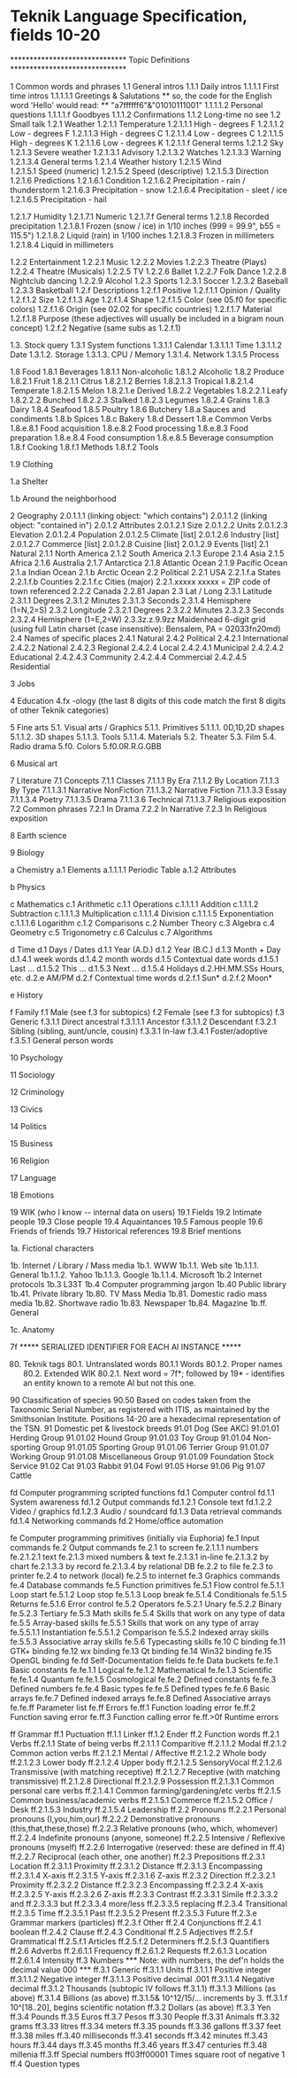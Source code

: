 # Teknik Language Specification, fields 10-20

****************************** Topic Definitions ******************************

1 Common words and phrases
1.1 General intros
1.1.1 Daily intros
1.1.1.1 First time intros
1.1.1.1.1 Greetings & Salutations
** so, the code for the English word 'Hello' would read:
** "a7ffffff6"&"01010111001"
1.1.1.1.2 Personal questions
1.1.1.1.f Goodbyes
1.1.1.2 Confirmations
1.1.2 Long-time no see
1.2 Small talk
1.2.1 Weather
1.2.1.1 Temperature
1.2.1.1.1 High - degrees F
1.2.1.1.2 Low - degrees F
1.2.1.1.3 High - degrees C
1.2.1.1.4 Low - degrees C
1.2.1.1.5 High - degrees K
1.2.1.1.6 Low - degrees K
1.2.1.1.f General terms
1.2.1.2 Sky
1.2.1.3 Severe weather
1.2.1.3.1 Advisory
1.2.1.3.2 Watches
1.2.1.3.3 Warning
1.2.1.3.4 General terms
1.2.1.4 Weather history
1.2.1.5 Wind  
1.2.1.5.1 Speed (numeric)
1.2.1.5.2 Speed (descriptive)
1.2.1.5.3 Direction
1.2.1.6 Predictions
1.2.1.6.1 Condition
1.2.1.6.2 Precipitation - rain / thunderstorm
1.2.1.6.3 Precipitation - snow
1.2.1.6.4 Precipitation - sleet / ice
1.2.1.6.5 Precipitation - hail

1.2.1.7 Humidity
1.2.1.7.1 Numeric
1.2.1.7.f General terms
1.2.1.8 Recorded precipitation
1.2.1.8.1 Frozen (snow / ice) in 1/10 inches (999 = 99.9", b55 = 115.5")
1.2.1.8.2 Liquid (rain) in 1/100 inches
1.2.1.8.3 Frozen in millimeters
1.2.1.8.4 Liquid in millimeters

1.2.2 Entertainment
1.2.2.1 Music
1.2.2.2 Movies
1.2.2.3 Theatre (Plays)
1.2.2.4 Theatre (Musicals)
1.2.2.5 TV
1.2.2.6 Ballet
1.2.2.7 Folk Dance
1.2.2.8 Nightclub dancing
1.2.2.9 Alcohol
1.2.3 Sports
1.2.3.1 Soccer
1.2.3.2 Baseball
1.2.3.3 Basketball
1.2.f Descriptions
1.2.f.1 Positive
1.2.f.1.1 Opinion / Quality
1.2.f.1.2 Size
1.2.f.1.3 Age
1.2.f.1.4 Shape
1.2.f.1.5 Color (see 05.f0 for specific colors)
1.2.f.1.6 Origin (see 02.02 for specific countries)
1.2.f.1.7 Material
1.2.f.1.8 Purpose (these adjectives will usually be included in a bigram noun concept)
1.2.f.2 Negative (same subs as 1.2.f.1)

1.3. Stock query
1.3.1 System functions
1.3.1.1 Calendar
1.3.1.1.1 Time
1.3.1.1.2 Date
1.3.1.2. Storage
1.3.1.3. CPU / Memory
1.3.1.4. Network
1.3.1.5 Process

1.8 Food
1.8.1 Beverages
1.8.1.1 Non-alcoholic
1.8.1.2 Alcoholic
1.8.2 Produce
1.8.2.1 Fruit
1.8.2.1.1 Citrus
1.8.2.1.2 Berries
1.8.2.1.3 Tropical
1.8.2.1.4 Temperate
1.8.2.1.5 Melon
1.8.2.1.e Derived
1.8.2.2 Vegetables
1.8.2.2.1 Leafy
1.8.2.2.2 Bunched
1.8.2.2.3 Stalked
1.8.2.3 Legumes
1.8.2.4 Grains
1.8.3 Dairy
1.8.4 Seafood
1.8.5 Poultry
1.8.6 Butchery
1.8.a Sauces and condiments
1.8.b Spices
1.8.c Bakery
1.8.d Dessert
1.8.e Common Verbs
1.8.e.8.1 Food acquisition
1.8.e.8.2 Food processing
1.8.e.8.3 Food preparation
1.8.e.8.4 Food consumption
1.8.e.8.5 Beverage consumption
1.8.f Cooking
1.8.f.1 Methods
1.8.f.2 Tools

1.9 Clothing

1.a Shelter

1.b Around the neighborhood

2 Geography
2.0.1.1.1 (linking object: "which contains")
2.0.1.1.2 (linking object: "contained in")
2.0.1.2 Attributes
2.0.1.2.1 Size
2.0.1.2.2 Units
2.0.1.2.3 Elevation
2.0.1.2.4 Population
2.0.1.2.5 Climate [list]
2.0.1.2.6 Industry [list]
2.0.1.2.7 Commerce [list]
2.0.1.2.8 Cuisine [list]
2.0.1.2.9 Events [list]
2.1 Natural
2.1.1 North America
2.1.2 South America
2.1.3 Europe
2.1.4 Asia
2.1.5 Africa
2.1.6 Australia
2.1.7 Antarctica
2.1.8 Atlantic Ocean
2.1.9 Pacific Ocean
2.1.a Indian Ocean
2.1.b Arctic Ocean
2.2 Political
2.2.1 USA
2.2.1.f.a States
2.2.1.f.b Counties
2.2.1.f.c Cities (major)
2.2.1.xxxxx xxxxx = ZIP code of town referenced
2.2.2 Canada
2.2.81 Japan
2.3 Lat / Long
2.3.1 Latitude
2.3.1.1 Degrees
2.3.1.2 Minutes
2.3.1.3 Seconds
2.3.1.4 Hemisphere (1=N,2=S)
2.3.2 Longitude
2.3.2.1 Degrees
2.3.2.2 Minutes
2.3.2.3 Seconds
2.3.2.4 Hemisphere (1=E,2=W)
2.3.3z.z.9.9zz Maidenhead 6-digit grid (using full Latin charset (case insensitive): Bensalem, PA = 02033fn20md)
2.4 Names of specific places
2.4.1 Natural
2.4.2 Political
2.4.2.1 International
2.4.2.2 National
2.4.2.3 Regional
2.4.2.4 Local
2.4.2.4.1 Municipal
2.4.2.4.2 Educational
2.4.2.4.3 Community
2.4.2.4.4 Commercial
2.4.2.4.5 Residential

3 Jobs

4 Education
4.fx -ology (the last 8 digits of this code match the first 8 digits of other Teknik categories)

5 Fine arts
5.1. Visual arts / Graphics
5.1.1. Primitives
5.1.1.1. 0D,1D,2D shapes
5.1.1.2. 3D shapes
5.1.1.3. Tools
5.1.1.4. Materials
5.2. Theater
5.3. Film
5.4. Radio drama
5.f0. Colors
5.f0.0R.R.G.GBB

6 Musical art

7 Literature
7.1 Concepts
7.1.1 Classes
7.1.1.1 By Era
7.1.1.2 By Location
7.1.1.3 By Type
7.1.1.3.1 Narrative NonFiction
7.1.1.3.2 Narrative Fiction
7.1.1.3.3 Essay
7.1.1.3.4 Poetry
7.1.1.3.5 Drama
7.1.1.3.6 Technical
7.1.1.3.7 Religious exposition
7.2 Common phrases
7.2.1 In Drama
7.2.2 In Narrative
7.2.3 In Religious exposition

8 Earth science

9 Biology

a Chemistry
a.1 Elements
a.1.1.1.1 Periodic Table
a.1.2 Attributes

b Physics

c Mathematics
c.1 Arithmetic
c.1.1 Operations
c.1.1.1.1 Addition
c.1.1.1.2 Subtraction
c.1.1.1.3 Multiplication
c.1.1.1.4 Division
c.1.1.1.5 Exponentiation
c.1.1.1.6 Logarithm
c.1.2 Comparisons
c.2 Number Theory
c.3 Algebra
c.4 Geometry
c.5 Trigonometry
c.6 Calculus
c.7 Algorithms

d Time
d.1 Days / Dates
d.1.1 Year (A.D.)
d.1.2 Year (B.C.)
d.1.3 Month + Day
d.1.4.1 week words
d.1.4.2 month words
d.1.5 Contextual date words
d.1.5.1 Last ...
d.1.5.2 This ...
d.1.5.3 Next ...
d.1.5.4 Holidays
d.2.HH.MM.SSs Hours, etc.
d.2.e AM/PM
d.2.f Contextual time words
d.2.f.1 Sun*
d.2.f.2 Moon*

e History

f Family
f.1 Male (see f.3 for subtopics)
f.2 Female (see f.3 for subtopics)
f.3 Generic
f.3.1.1 Direct ancestral
f.3.1.1.1 Ancestor
f.3.1.1.2 Descendant
f.3.2.1 Sibling (sibling, aunt/uncle, cousin)
f.3.3.1 In-law
f.3.4.1 Foster/adoptive
f.3.5.1 General person words

10 Psychology

11 Sociology

12 Criminology

13 Civics

14 Politics

15 Business

16 Religion

17 Language

18 Emotions

19 WIK (who I know -- internal data on users)
19.1 Fields
19.2 Intimate people
19.3 Close people
19.4 Aquaintances
19.5 Famous people
19.6 Friends of friends
19.7 Historical references
19.8 Brief mentions

1a. Fictional characters

1b. Internet / Library / Mass media
1b.1. WWW
1b.1.1. Web site
1b.1.1.1. General
1b.1.1.2. Yahoo
1b.1.1.3. Google
1b.1.1.4. Microsoft
1b.2 Internet protocols
1b.3 L33T
1b.4 Computer programming jargon
1b.40 Public library
1b.41. Private library
1b.80. TV Mass Media
1b.81. Domestic radio mass media
1b.82. Shortwave radio
1b.83. Newspaper
1b.84. Magazine
1b.ff. General

1c. Anatomy

7f ***** SERIALIZED IDENTIFIER FOR EACH AI INSTANCE *****

80. Teknik tags
80.1. Untranslated words
80.1.1 Words
80.1.2. Proper names
80.2. Extended WIK
80.2.1. Next word = 7f*; followed by 19* - identifies an entity known to a
remote AI but not this one.

90 Classification of species
90.50 Based on codes taken from the Taxonomic Serial Number, as registered with ITIS, as maintained by the Smithsonian Institute. Positions 14-20 are a hexadecimal representation of the TSN.
91 Domestic pet & livestock breeds
91.01 Dog (See AKC)
91.01.01 Herding Group
91.01.02 Hound Group
91.01.03 Toy Group
91.01.04 Non-sporting Group
91.01.05 Sporting Group
91.01.06 Terrier Group
91.01.07 Working Group
91.01.08 Miscellaneous Group
91.01.09 Foundation Stock Service
91.02 Cat
91.03 Rabbit
91.04 Fowl
91.05 Horse
91.06 Pig
91.07 Cattle

fd Computer programming scripted functions
fd.1 Computer control
fd.1.1 System awareness
fd.1.2 Output commands
fd.1.2.1 Console text
fd.1.2.2 Video / graphics
fd.1.2.3 Audio / soundcard
fd.1.3 Data retrieval commands
fd.1.4 Networking commands
fd.2 Home/office automation

fe Computer programming primitives (initially via Euphoria)
fe.1 Input commands
fe.2 Output commands
fe.2.1 to screen
fe.2.1.1.1 numbers
fe.2.1.2.1 text
fe.2.1.3 mixed numbers & text
fe.2.1.3.1 in-line
fe.2.1.3.2 by chart
fe.2.1.3.3 by record
fe.2.1.3.4 by relational DB
fe.2.2 to file
fe.2.3 to printer
fe.2.4 to network (local)
fe.2.5 to internet
fe.3 Graphics commands
fe.4 Database commands
fe.5 Function primitives
fe.5.1 Flow control
fe.5.1.1 Loop start
fe.5.1.2 Loop stop
fe.5.1.3 Loop break
fe.5.1.4 Conditionals
fe.5.1.5 Returns
fe.5.1.6 Error control
fe.5.2 Operators
fe.5.2.1 Unary
fe.5.2.2 Binary
fe.5.2.3 Tertiary
fe.5.3 Math skills
fe.5.4 Skills that work on any type of data
fe.5.5 Array-based skills
fe.5.5.1 Skills that work on any type of array
fe.5.5.1.1 Instantiation
fe.5.5.1.2 Comparison
fe.5.5.2 Indexed array skills
fe.5.5.3 Associative array skills
fe.5.6 Typecasting skills
fe.10 C binding
fe.11 GTK+ binding
fe.12 wx binding
fe.13 Qt binding
fe.14 Win32 binding
fe.15 OpenGL binding
fe.fd Self-Documentation fields
fe.fe Data buckets
fe.fe.1 Basic constants
fe.fe.1.1 Logical
fe.fe.1.2 Mathematical
fe.fe.1.3 Scientific
fe.fe.1.4 Quantum
fe.fe.1.5 Cosmological
fe.fe.2 Defined constants
fe.fe.3 Defined numbers
fe.fe.4 Basic types
fe.fe.5 Defined types
fe.fe.6 Basic arrays
fe.fe.7 Defined indexed arrays
fe.fe.8 Defined Associative arrays
fe.fe.ff Parameter list
fe.ff Errors
fe.ff.1 Function loading error
fe.ff.2 Function saving error
fe.ff.3 Function calling error
fe.ff.>0f Runtime errors

ff Grammar
ff.1 Puctuation
ff.1.1 Linker
ff.1.2 Ender
ff.2 Function words
ff.2.1 Verbs
ff.2.1.1 State of being verbs
ff.2.1.1.1 Comparitive
ff.2.1.1.2 Modal
ff.2.1.2 Common action verbs
ff.2.1.2.1 Mental / Affective
ff.2.1.2.2 Whole body
ff.2.1.2.3 Lower body
ff.2.1.2.4 Upper body
ff.2.1.2.5 SensoryVocal
ff.2.1.2.6 Transmissive (with matching receptive)
ff.2.1.2.7 Receptive (with matching transmissive)
ff.2.1.2.8 Directional
ff.2.1.2.9 Possession
ff.2.1.3.1 Common personal care verbs
ff.2.1.4.1 Common farming/gardening/etc verbs
ff.2.1.5 Common business/academic verbs
ff.2.1.5.1 Commerce
ff.2.1.5.2 Office / Desk
ff.2.1.5.3 Industry
ff.2.1.5.4 Leadership
ff.2.2 Pronouns
ff.2.2.1 Personal pronouns (I,you,him,our)
ff.2.2.2 Demonstrative pronouns (this,that,these,those)
ff.2.2.3 Relative pronouns (who, which, whomever)
ff.2.2.4 Indefinite pronouns (anyone, someone)
ff.2.2.5 Intensive / Reflexive pronouns (myself)
ff.2.2.6 Interrogative (reserved: these are defined in ff.4)
ff.2.2.7 Reciprocal (each other, one another)
ff.2.3 Prepositions
ff.2.3.1 Location
ff.2.3.1.1 Proximity
ff.2.3.1.2 Distance
ff.2.3.1.3 Encompassing
ff.2.3.1.4 X-axis
ff.2.3.1.5 Y-axis
ff.2.3.1.6 Z-axis
ff.2.3.2 Direction
ff.2.3.2.1 Proximity
ff.2.3.2.2 Distance
ff.2.3.2.3 Encompassing
ff.2.3.2.4 X-axis
ff.2.3.2.5 Y-axis
ff.2.3.2.6 Z-axis
ff.2.3.3 Contrast
ff.2.3.3.1 Simile
ff.2.3.3.2 and
ff.2.3.3.3 but
ff.2.3.3.4 more/less
ff.2.3.3.5 replacing
ff.2.3.4 Transitional
ff.2.3.5 Time
ff.2.3.5.1 Past
ff.2.3.5.2 Present
ff.2.3.5.3 Future
ff.2.3.e Grammar markers (particles)
ff.2.3.f Other
ff.2.4 Conjunctions
ff.2.4.1 boolean
ff.2.4.2 Clause
ff.2.4.3 Conditional
ff.2.5 Adjectives
ff.2.5.f Grammatical
ff.2.5.f.1 Articles
ff.2.5.f.2 Determiners
ff.2.5.f.3 Quantifiers
ff.2.6 Adverbs
ff.2.6.1.1 Frequency
ff.2.6.1.2 Requests
ff.2.6.1.3 Location
ff.2.6.1.4 Intensity
ff.3 Numbers
*** Note: with numbers, the def'n holds the decimal value 000 ***
ff.3.1 Generic
ff.3.1.1 Units
ff.3.1.1.1 Positive integer
ff.3.1.1.2 Negative integer
ff.3.1.1.3 Positive decimal .001
ff.3.1.1.4 Negative decimal
ff.3.1.2 Thousands (subtopic IV follows ff.3.1.1)
ff.3.1.3 Millions (as above)
ff.3.1.4 Billions (as above)
ff.3.1.5& 10^12/15/... increments by 3.
ff.3.1.f 10^[18..20], begins scientific notation
ff.3.2 Dollars (as above)
ff.3.3 Yen
ff.3.4 Pounds
ff.3.5 Euros
ff.3.7 Pesos
ff.3.30 People
ff.3.31 Animals
ff.3.32 grams
ff.3.33 litres
ff.3.34 meters
ff.3.35 pounds
ff.3.36 gallons
ff.3.37 feet
ff.3.38 miles
ff.3.40 milliseconds
ff.3.41 seconds
ff.3.42 minutes
ff.3.43 hours
ff.3.44 days
ff.3.45 months
ff.3.46 years
ff.3.47 centuries
ff.3.48 millenia
ff.3.ff Special numbers
ff03ff00001 Times square root of negative 1
ff.4 Question types
